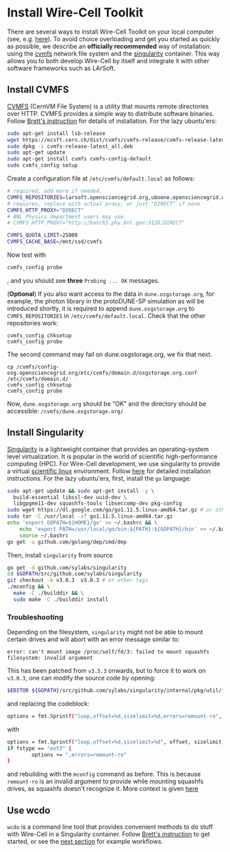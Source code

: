 # Install Wire-Cell Toolkit

<!---
[[toc]]
--->

There are several ways to install Wire-Cell Toolkit on your local computer (see, e.g. [here](https://wirecell.github.io/manual.html#outline-container-orga7919bf)). To avoid choice overloading and get you started as quickly as possible, we describe an **officially recommended** way of installation: using the [cvmfs](https://cernvm.cern.ch/) network file system and the [singularity](https://singularity.lbl.gov/) container. This way allows you to both develop Wire-Cell by itself and integrate it with other software frameworks such as LArSoft.

## Install CVMFS
[CVMFS](https://cernvm.cern.ch/) (CernVM File System) is a utility that mounts remote directories over HTTP. CVMFS provides a simple way to distribute software binaries. Follow [Brett's instruction](https://github.com/WireCell/wire-cell-singularity/blob/master/cvmfs.org) for details of installation. For the lazy ubuntu'ers:

```bash
sudo apt-get install lsb-release
wget https://ecsft.cern.ch/dist/cvmfs/cvmfs-release/cvmfs-release-latest_all.deb
sudo dpkg -i cvmfs-release-latest_all.deb
sudo apt-get update
sudo apt-get install cvmfs cvmfs-config-default
sudo cvmfs_config setup
```

Create a configuration file at `/etc/cvmfs/default.local` as follows:
```bash
# required, add more if needed.
CVMFS_REPOSITORIES=larsoft.opensciencegrid.org,uboone.opensciencegrid.org,dune.opensciencegrid.org,icarus.opensciencegrid.org
# requires, replace with actual proxy, or just "DIRECT" if none
CVMFS_HTTP_PROXY="DIRECT"
# BNL Physics department users may use
# CVMFS_HTTP_PROXY="http://batch3.phy.bnl.gov:3128;DIRECT"

CVMFS_QUOTA_LIMIT=25000
CVMFS_CACHE_BASE=/mnt/ssd/cvmfs
```

Now test with
```bash
cvmfs_config probe
```
, and you should see **three** `Probing ... OK` messages.

(**Optional**) If you also want access to the data in `dune.osgstorage.org`, for example, the photon library in the protoDUNE-SP simulation as will be introduced shortly, it is required to append `dune.osgstorage.org` to `CVMFS_REPOSITORIES` in `/etc/cvmfs/default.local`. Check that the other repositories work:
```
cvmfs_config chksetup
cvmfs_config probe
```
The second command may fail on dune.osgstorage.org, we fix that next. 
```
cp /cvmfs/config-osg.opensciencegrid.org/etc/cvmfs/domain.d/osgstorage.org.conf /etc/cvmfs/domain.d/
cvmfs_config chksetup
cvmfs_config probe
```
Now, `dune.osgstorage.org` should be "OK" and the directory should be accessible: `/cvmfs/dune.osgstorage.org/`

<!--
Alternatively, two files needs to be created in `/etc/cvmfs/default.d/`.
```
# /etc/cvmfs/default.d/60-osg.conf
#
# DO NOT EDIT THIS FILE
# It will be replaced on upgrade. To override, edit /etc/cvmfs/default.local
#
CVMFS_SEND_INFO_HEADER=yes
CVMFS_KEYS_DIR=/etc/cvmfs/keys/opensciencegrid.org
CVMFS_USE_GEOAPI=yes
CVMFS_CONFIG_REPOSITORY=config-osg.opensciencegrid.org
CVMFS_CONFIG_REPO_REQUIRED=yes
CVMFS_FALLBACK_PROXY=http://cvmfsbproxy.cern.ch:3126;http://cvmfsbproxy.fnal.gov:3126

# /etc/cvmfs/default.d/config-osg.opensciencegrid.org.conf (single line)
CVMFS_SERVER_URL=http://cvmfs-s1bnl.opensciencegrid.org:8000/cvmfs/@fqrn@;http://cvmfs-s1fnal.opensciencegrid.org:8000/cvmfs/@fqrn@;http://cvmfs-s1goc.opensciencegrid.org:8000/cvmfs/@fqrn@
```
-->

## Install Singularity

[Singularity](https://singularity.lbl.gov/) is a lightweight container that provides an operating-system level virtualization. It is popular in the world of scientific high-performance computing (HPC). For Wire-Cell development, we use singularity to provide a virtual [scientific linux](https://www.scientificlinux.org/) environment. Follow [here](https://sylabs.io/guides/3.0/user-guide/installation.html) for detailed installation instructions. For the lazy ubuntu'ers, first, install the `go` language:
```bash
sudo apt-get update && sudo apt-get install -y \
  build-essential libssl-dev uuid-dev \
  libgpgme11-dev squashfs-tools libseccomp-dev pkg-config
sudo wget https://dl.google.com/go/go1.11.5.linux-amd64.tar.gz # or other versions
sudo tar -C /usr/local -xf go1.11.5.linux-amd64.tar.gz
echo 'export GOPATH=${HOME}/go' >> ~/.bashrc && \
    echo 'export PATH=/usr/local/go/bin:${PATH}:${GOPATH}/bin' >> ~/.bashrc && \
    source ~/.bashrc
go get -u github.com/golang/dep/cmd/dep
```
Then, install `singularity` from source
```bash
go get -d github.com/sylabs/singularity
cd $GOPATH/src/github.com/sylabs/singularity
git checkout -b v3.0.3  v3.0.3 # or other tags
./mconfig && \
  make -C ./builddir && \
  sudo make -C ./builddir install
```
### Troubleshooting
Depending on the filesystem, `singularity` might not be able to mount certain drives and will abort with an error message similar to:
```
error: can't mount image /proc/self/fd/3: failed to mount squashfs filesystem: invalid argument
```
This has been patched from `v3.5.3` onwards, but to force it to work on `v3.0.3`, one can modify the source code by opening: 
```bash
$EDITOR ${GOPATH}/src/github.com/sylabs/singularity/internal/pkg/util/fs/mount/mount.go
```
and replacing the codeblock:
```bash
options = fmt.Sprintf("loop,offset=%d,sizelimit=%d,errors=remount-ro", offset, sizelimit)
```
with
```bash
options = fmt.Sprintf("loop,offset=%d,sizelimit=%d", offset, sizelimit)
if fstype == "ext3" {
        options += ",errors=remount-ro"
}
```
and rebuilding with the `mconfig` command as before. This is because `remount-ro` is an invalid argument to provide while mounting squashfs drives, as squashfs doesn't recognize it. More context is given [here](https://stackoverflow.com/questions/63061424/squashfs-error-when-running-singularity-after-ubuntu-upgrade) 
 
## Use wcdo
`wcdo` is a command line tool that provides convenient methods to do stuff with Wire-Cell in a Singularity container. Follow [Brett's instruction](https://github.com/WireCell/wire-cell-singularity/blob/master/wcdo.org) to get started, or see the [next section](workflow) for example workflows.

<!-- ::: tip
**TIP**: I usually create a symlink at `/usr/local/bin/wcdo` to point to the [wcdo.sh](https://raw.githubusercontent.com/WireCell/wire-cell-singularity/master/wcdo.sh) file in the cloned [wire-cell-singularity](https://github.com/WireCell/wire-cell-singularity) repository.
::: -->

<!--
::: tip TIP
This is a tip
:::

::: warning WARNING
This is a warning
:::

::: danger STOP
This is a dangerous, don't do it
:::

-->
